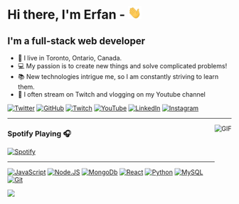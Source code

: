 # Hi there, I'm Erfan - <img width="30px" src="https://github.com/SatYu26/SatYu26/raw/master/Assets/Hi.gif" />


## I'm a full-stack web developer
- 📍 I live in Toronto, Ontario, Canada.
- 💻 My passion is to create new things and solve complicated problems!
- 📚 New technologies intrigue me, so I am constantly striving to learn them.
- 🔴 I often stream on Twitch and vlogging on my Youtube channel

[![Twitter](https://img.shields.io/badge/Twitter-1DA1F2?style=for-the-badge&logo=twitter&logoColor=white)](https://twitter.com/ErfanYzp)
[![GitHub](https://img.shields.io/badge/GitHub-100000?style=for-the-badge&logo=github&logoColor=white)](https://github.com/EYazdpour)
[![Twitch](https://img.shields.io/badge/Twitch-9146FF?style=for-the-badge&logo=twitch&logoColor=white)](https://www.twitch.tv/whyErfan)
[![YouTube](https://img.shields.io/badge/YouTube-FF0000?style=for-the-badge&logo=youtube&logoColor=white)](https://www.youtube.com/channel/UCUw_yAhUX6OKUPtul80aDhQ?sub_confirmation=1)
[![LinkedIn](https://img.shields.io/badge/LinkedIn-0077B5?style=for-the-badge&logo=linkedin&logoColor=white)](https://www.linkedin.com/in/yazdpour/)
[![Instagram](https://img.shields.io/badge/Instagram-E4405F?style=for-the-badge&logo=instagram&logoColor=white)](https://www.instagram.com/erfan_yazdpour/)

---

<img align="right" alt="GIF" height="170px" src="https://media.giphy.com/media/J5B1Y8QZnzXXbLQIBu/giphy.gif" />

### Spotify Playing 🎧

[![Spotify](https://novatorem-liart-mu.vercel.app/api/spotify)](https://open.spotify.com/user/ppf9ooa65nbcup30zsdyscobr?si=07baf07d78d5442a)

---

[![JavaScript](https://img.shields.io/badge/JavaScript-f0db4f?style=for-the-badge&logo=javascript&logoColor=323330)]()
[![Node.JS](https://img.shields.io/badge/Node.js-43853D?style=for-the-badge&logo=node.js&logoColor=white)]()
[![MongoDb](https://img.shields.io/badge/MongoDb-13aa52?style=for-the-badge&logo=mongodb&logoColor=white)]()
[![React](https://img.shields.io/badge/React-00ADD8?style=for-the-badge&logo=react&logoColor=white)]()
[![Python](https://img.shields.io/badge/Python-3776AB?style=for-the-badge&logo=python&logoColor=white)]()
[![MySQL](https://img.shields.io/badge/MySQL-00000F?style=for-the-badge&logo=mysql&logoColor=white)]()
[![Git](https://img.shields.io/badge/Git-F05032?style=for-the-badge&logo=git&logoColor=white)]()

<img src="https://imgur.com/rilHVxA.png"/>
